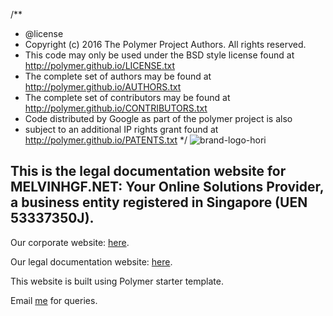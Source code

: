/**
 * @license
 * Copyright (c) 2016 The Polymer Project Authors. All rights reserved.
 * This code may only be used under the BSD style license found at http://polymer.github.io/LICENSE.txt
 * The complete set of authors may be found at http://polymer.github.io/AUTHORS.txt
 * The complete set of contributors may be found at http://polymer.github.io/CONTRIBUTORS.txt
 * Code distributed by Google as part of the polymer project is also
 * subject to an additional IP rights grant found at http://polymer.github.io/PATENTS.txt
 */
![brand-logo-hori](https://user-images.githubusercontent.com/49022718/127785686-4e044bae-ed46-43e0-805f-3a7c13748b29.jpg)

<h2>This is the legal documentation website for <strong>MELVINHGF.NET: Your Online Solutions Provider</strong>, a business entity registered in Singapore (UEN 53337350J).</h2>
<p>Our corporate website: <a href="https://melvinhgf.business.site" target="_blank" text-decoration="none">here</a>.</p>
<p>Our legal documentation website: <a href="https://docs.melvinhgf.net" target="_blank" text-decoration="none">here</a>.</p>
<p>This website is built using Polymer starter template.</p>
<p>Email <a href="mailto:melvinhgf@gmail.com">me</a> for queries.
